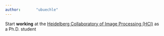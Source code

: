 ```yaml
---
author:       "ubuechle"
---
```

Start <b>working</b> at the <a href="https://hci.iwr.uni-heidelberg.de/">Heidelberg Collaboratory of Image Processing (HCI)</a> as a Ph.D. student
